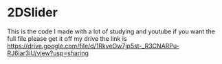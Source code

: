 # 2DSlider
This is the code I made with a lot of studying and youtube if you want the full file please get it off my drive the link is https://drive.google.com/file/d/1RkveOw7jp5st-_R3CNARPu-RJ6iar3iU/view?usp=sharing
